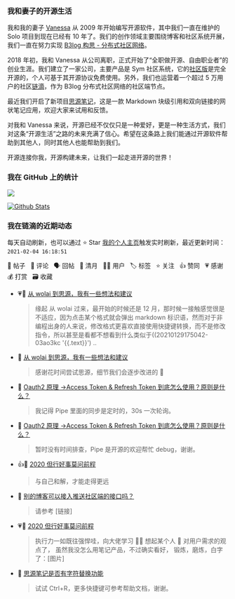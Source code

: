 ### 我和妻子的开源生活

我和我的妻子 [Vanessa](https://github.com/Vanessa219) 从 2009 年开始编写开源软件，其中我们一直在维护的 Solo 项目到现在已经有 10 年了。我们的创作领域主要围绕博客和社区系统开展，我们一直在努力实现 [B3log 构思 - 分布式社区网络](https://ld246.com/article/1546941897596)。

2018 年初，我和 Vanessa 从公司离职，正式开始了“全职做开源、自由职业者”的创业生涯。我们建立了一家公司，主要产品是 Sym 社区系统，它的[社区版](https://github.com/88250/symphony)是完全开源的，个人可基于其开源协议免费使用。另外，我们也运营着一个超过 5 万用户的社区[链滴](https://ld246.com)，作为 B3log 分布式社区网络的社区端节点。

最近我们开启了新项目[思源笔记](https://github.com/siyuan-note/siyuan)，这是一款 Markdown 块级引用和双向链接的网状笔记应用，欢迎大家来试用和反馈。

对我和 Vanessa 来说，开源已经不仅仅只是一种爱好，更是一种生活方式，我们对这条“开源生活”之路的未来充满了信心。希望在这条路上我们能通过开源软件帮助到其他人，同时其他人也能帮助到我们。

开源连接你我，开源构建未来，让我们一起走进开源的世界！

### 我在 GitHub 上的统计

<a title="Hits" target="_blank" href="https://github.com/88250/88250"><img src="https://hits.b3log.org/88250/88250.svg"></a>

[![Github Stats](https://github-readme-stats.vercel.app/api?username=88250&theme=tokyonight&show_icons=true)](https://github.com/88250)

<!--events start -->

### 我在链滴的近期动态

每天自动刷新，也可以通过 ⭐️ Star [我的个人主页](https://github.com/88250/88250)触发实时刷新，最近更新时间：`2021-02-04 16:18:51`

📝 帖子 &nbsp; 💬 评论 &nbsp; 🗣 回帖 &nbsp; 🌙 清月 &nbsp; 👨‍💻 用户 &nbsp; 🏷️ 标签 &nbsp; ⭐️ 关注 &nbsp; 👍 赞同 &nbsp; 💗 感谢 &nbsp; 💰 打赏 &nbsp; 🗃 收藏

* 💗📝 [从 wolai 到思源，我有一些想法和建议](https://ld246.com/article/1612409775412)

  > 缘起 从 wolai 过来，最开始的时候还是 12 月，那时候一接触感觉很是不适应，因为点击某个格式就会弹出 markdown 标识语，然而对于非编程出身的人来说，修改格式更喜欢直接使用快捷键转换，而不是修改指令，所以甚至是看都不想看到什么类似于((20210129175042-03ao3kc '{{.text}}') ..
* 💬 [从 wolai 到思源，我有一些想法和建议](https://ld246.com/article/1612409775412/comment/1612410231714#comments)

  > 感谢花时间尝试思源，细节我们会逐步改进的 🙏
* 💬 [Oauth2 原理 -&gt;Access Token &amp; Refresh Token 到底怎么使用？原则是什么？](https://ld246.com/article/1612408779012/comment/1612409414907#comments)

  > 我记得 Pipe 里面的同步是定时的，30s 一次轮询。
* 💬 [Oauth2 原理 -&gt;Access Token &amp; Refresh Token 到底怎么使用？原则是什么？](https://ld246.com/article/1612408779012/comment/1612409055211#comments)

  > 暂时没有时间排查，Pipe 是开源的欢迎帮忙 debug，谢谢。
* 👍💬 [2020 但行好事莫问前程](https://ld246.com/article/1612276940228/comment/1612405932469#comments)

  > 与自己和解，才能走得更远
* 💬 [别的博客可以接入推送社区端的接口吗？](https://ld246.com/article/1612400932987/comment/1612401323720#comments)

  > 请参考 [链接]
* 💗💬 [2020 但行好事莫问前程](https://ld246.com/article/1612276940228/comment/1612372895724#comments)

  > 执行力一如既往强悍哇，向大佬学习 💪💪 想起某个人 🍎 对用户需求的观点了， 虽然我没怎么用笔记产品，不过确实看好， 锻炼，磨炼，白字了：[图片]
* 💬 [思源笔记是否有字符替换功能](https://ld246.com/article/1612364729352/comment/1612367768072#comments)

  > 试试 Ctrl+R，更多快捷键可参考帮助文档，谢谢。


<!--events end -->
